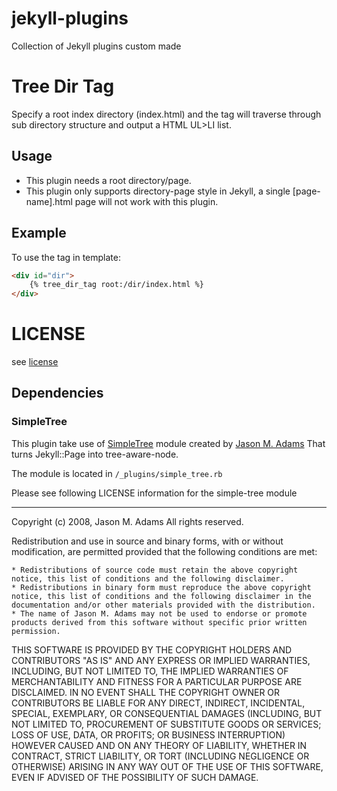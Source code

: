 jekyll-plugins
==============

Collection of Jekyll plugins custom made

# Tree Dir Tag
Specify a root index directory (index.html) and the tag will traverse through sub directory structure and output a HTML UL>LI list.

## Usage
- This plugin needs a root directory/page.
- This plugin only supports directory-page style in Jekyll, a single [page-name].html page will not work with this plugin.

## Example

To use the tag in template:

```html
<div id="dir">
	{% tree_dir_tag root:/dir/index.html %}
</div>
```

# LICENSE
see [license](https://github.com/alexpacer/jekyll-plugins/blob/master/LICENSE)

## Dependencies

### SimpleTree

This plugin take use of [SimpleTree](https://github.com/ealdent/simple-tree) module created by [Jason M. Adams](https://github.com/ealdent) That turns Jekyll::Page into tree-aware-node.

The module is located in `/_plugins/simple_tree.rb`

Please see following LICENSE information for the simple-tree module

---

Copyright (c) 2008, Jason M. Adams
All rights reserved.

Redistribution and use in source and binary forms, with or without modification, are permitted provided that the following conditions are met:

    * Redistributions of source code must retain the above copyright notice, this list of conditions and the following disclaimer.
    * Redistributions in binary form must reproduce the above copyright notice, this list of conditions and the following disclaimer in the documentation and/or other materials provided with the distribution.
    * The name of Jason M. Adams may not be used to endorse or promote products derived from this software without specific prior written permission.

THIS SOFTWARE IS PROVIDED BY THE COPYRIGHT HOLDERS AND CONTRIBUTORS "AS IS" AND ANY EXPRESS OR IMPLIED WARRANTIES, INCLUDING, BUT NOT LIMITED TO, THE IMPLIED WARRANTIES OF MERCHANTABILITY AND FITNESS FOR A PARTICULAR PURPOSE ARE DISCLAIMED. IN NO EVENT SHALL THE COPYRIGHT OWNER OR CONTRIBUTORS BE LIABLE FOR ANY DIRECT, INDIRECT, INCIDENTAL, SPECIAL, EXEMPLARY, OR CONSEQUENTIAL DAMAGES (INCLUDING, BUT NOT LIMITED TO, PROCUREMENT OF SUBSTITUTE GOODS OR SERVICES; LOSS OF USE, DATA, OR PROFITS; OR BUSINESS INTERRUPTION) HOWEVER CAUSED AND ON ANY THEORY OF LIABILITY, WHETHER IN CONTRACT, STRICT LIABILITY, OR TORT (INCLUDING NEGLIGENCE OR OTHERWISE) ARISING IN ANY WAY OUT OF THE USE OF THIS SOFTWARE, EVEN IF ADVISED OF THE POSSIBILITY OF SUCH DAMAGE.
